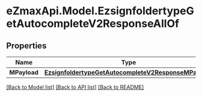 
# eZmaxApi.Model.EzsignfoldertypeGetAutocompleteV2ResponseAllOf

## Properties

Name | Type | Description | Notes
------------ | ------------- | ------------- | -------------
**MPayload** | [**EzsignfoldertypeGetAutocompleteV2ResponseMPayload**](EzsignfoldertypeGetAutocompleteV2ResponseMPayload.md) |  | 

[[Back to Model list]](../README.md#documentation-for-models)
[[Back to API list]](../README.md#documentation-for-api-endpoints)
[[Back to README]](../README.md)


